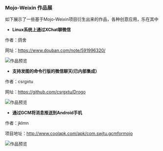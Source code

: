 ### Mojo-Weixin 作品展

如下展示了一些基于Mojo-Weixin项目衍生出来的作品，各种创意应用，乐在其中

* **Linux系统上通过XChat聊微信**

作者：鸽舍

网址：https://www.douban.com/note/591996320/

![作品预览](https://img3.doubanio.com/view/note/large/public/p38683520.jpg)

* **支持发图的命令行版的微信聊天(已内部集成）**

作者：csrgxtu

网址：https://github.com/csrgxtu/Drogo

![作品预览](https://github.com/csrgxtu/Drogo/blob/master/img/output.gif)

* **通过GCM将消息推送到Android手机**

作者：jklmn

项目地址：http://www.coolapk.com/apk/com.swjtu.gcmformojo

![作品预览](http://image.coolapk.com/apk_image/2017/0115/236430504552438545-for-127809-o_1b6gbjn15ou772c10ng1vpp5kqr-uid-399128.png.t.jpg)
